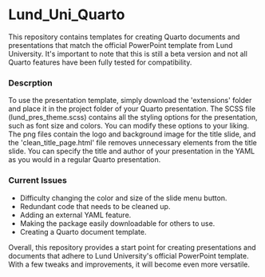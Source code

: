 # Lund_Uni_Quarto

This repository contains templates for creating Quarto documents and presentations that match the official PowerPoint template from Lund University. It's important to note that this is still a beta version and not all Quarto features have been fully tested for compatibility.

### Descrption
To use the presentation template, simply download the 'extensions' folder and place it in the project folder of your Quarto presentation. The SCSS file (lund_pres_theme.scss) contains all the styling options for the presentation, such as font size and colors. You can modify these options to your liking. The png files contain the logo and background image for the title slide, and the 'clean_title_page.html' file removes unnecessary elements from the title slide. You can specify the title and author of your presentation in the YAML as you would in a regular Quarto presentation.

### Current Issues
- Difficulty changing the color and size of the slide menu button.
- Redundant code that needs to be cleaned up.
- Adding an external YAML feature.
- Making the package easily downloadable for others to use.
- Creating a Quarto document template.

Overall, this repository provides a start point for creating presentations and documents that adhere to Lund University's official PowerPoint template. With a few tweaks and improvements, it will become even more versatile.

